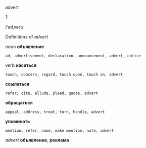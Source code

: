 advert

?

/ˈadˌvərt/

Definitions of _advert_

noun
**объявление**

    ad, advertisement, declaration, announcement, advert, notice

verb
**касаться**

    touch, concern, regard, touch upon, touch on, advert
**ссылаться**

    refer, cite, allude, plead, quote, advert
**обращаться**

    appeal, address, treat, turn, handle, advert
**упоминать**

    mention, refer, name, make mention, note, advert

_advert_
**объявление**, **реклама**